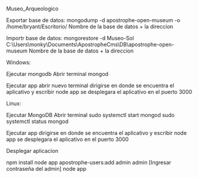 Museo_Arqueologico

Exportar base de datos:
mongodump -d apostrophe-open-museum -o /home/bryant/Escritorio/
Nombre de la base de datos + la direccion

Importr base de datos:
mongorestore -d Museo-Sol C:\Users\monky\Documents\ApostropheCms\DB\apostrophe-open-museum
Nombre de la base de datos + la direccion

Windows:

Ejecutar mongodb
Abrir terminal
mongod

Ejecutar app
abrir nuevo terminal
dirigirse en donde se encuentra el aplicativo
y escribir node app
se desplegara el aplicativo en el puerto 3000

Linux:

Ejecutar MongoDB
Abrir terminal
sudo systemctl start mongod
sudo systemctl status mongod

Ejecutar app
dirigirse en donde se encuentra el aplicativo
y escribir node app
se desplegara el aplicativo en el puerto 3000


Desplegar aplicacion

npm install
node app apostrophe-users:add admin admin
[Ingresar contraseña del admin]
node app